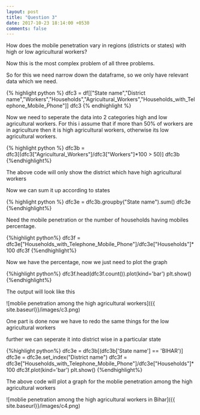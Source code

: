 ```yaml
---
layout: post
title: "Question 3"
date: 2017-10-23 18:14:00 +0530
comments: false
---
```


How does the mobile penetration vary in regions (districts or states) with high or low agricultural workers?

Now this is the most complex problem of all three problems.

So for this we need narrow down the dataframe, so we only have relevant data which we need.

{% highlight python %}
dfc3 = df[["State name","District name","Workers","Households","Agricultural_Workers","Households_with_Telephone_Mobile_Phone"]]
dfc3
{% endhighlight %}

Now we need to seperate the data into 2 categories high and low agricultural workers. For this i assume that if more than 50% of workers are in agriculture then it is high agricultural workers, otherwise its low agricultural workers.

{% highlight python %}
dfc3b = dfc3[(dfc3["Agricultural_Workers"]/dfc3["Workers"]*100 > 50)]
dfc3b
{%endhighlight%}

The above code will only show the district which have high agricultural workers

Now we can sum it up according to states

{% highlight python %}
dfc3e = dfc3b.groupby("State name").sum()
dfc3e
{%endhighlight%}

Need the mobile penetration or the number of households having mobiles percentage.

{%highlight python%}
dfc3f = dfc3e["Households_with_Telephone_Mobile_Phone"]/dfc3e["Households"]*100
dfc3f
{%endhighlight%}

Now we have the percentage, now we just need to plot the graph

{%highlight python%}
dfc3f.head(dfc3f.count()).plot(kind='bar')
plt.show()
{%endhighlight%}

The output will look like this

![moblie penetration among the high agricultural workers]({{ site.baseurl}}/images/c3.png)

One part is done now we have to redo the same things for the low agricultural workers

further we can seperate it into district wise in a particular state

{%highlight python%}
dfc3e = dfc3b[(dfc3b['State name'] == 'BIHAR')]
dfc3e = dfc3e.set_index("District name")
dfc3f = dfc3e["Households_with_Telephone_Mobile_Phone"]/dfc3e["Households"]*100
dfc3f.plot(kind='bar')
plt.show()
{%endhighlight%}

The above code will plot a graph for the moblie penetration among the high agricultural workers

![moblie penetration among the high agricultural workers in Bihar]({{ site.baseurl}}/images/c4.png)
